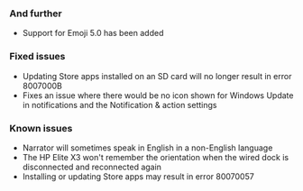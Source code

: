 ### And further
- Support for Emoji 5.0 has been added

### Fixed issues
- Updating Store apps installed on an SD card will no longer result in error 8007000B
- Fixes an issue where there would be no icon shown for Windows Update in notifications and the Notification & action settings

### Known issues
- Narrator will sometimes speak in English in a non-English language
- The HP Elite X3 won't remember the orientation when the wired dock is disconnected and reconnected again
- Installing or updating Store apps may result in error 80070057
